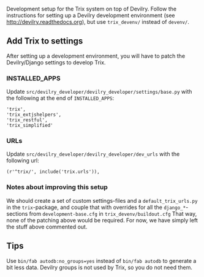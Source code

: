 Development setup for the Trix system on top of Devilry. Follow the
instructions for setting up a Devilry development environment (see
http://devilry.readthedocs.org), but use ``trix_devenv/`` instead of
``devenv/``.


## Add Trix to settings

After setting up a development environment, you will have to patch the
Devilry/Django settings to develop Trix.

### INSTALLED_APPS
Update ``src/devilry_developer/devilry_developer/settings/base.py`` with the
following at the end of ``INSTALLED_APPS``:

    'trix',
    'trix_extjshelpers',
    'trix_restful',
    'trix_simplified'

### URLs
Update ``src/devilry_developer/devilry_developer/dev_urls`` with the following
url:

    (r'^trix/', include('trix.urls')),


### Notes about improving this setup
We should create a set of custom settings-files and a ``default_trix_urls.py``
in the ``trix``-package, and couple that with overrides for all the
``django_*``-sections from ``development-base.cfg`` in
``trix_devenv/buildout.cfg`` That way, none of the patching above would be
required. For now, we have simply left the stuff above commented out.


## Tips
Use ``bin/fab autodb:no_groups=yes`` instead of ``bin/fab autodb`` to generate
a bit less data. Devilry groups is not used by Trix, so you do not need them.
